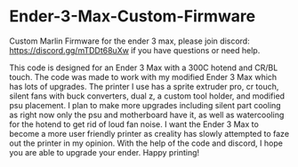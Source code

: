 # Ender-3-Max-Custom-Firmware
Custom Marlin Firmware for the ender 3 max, please join discord: https://discord.gg/mTDDt68uXw if you have questions or need help.

This code is designed for an Ender 3 Max with a 300C hotend and CR/BL touch. The code was made to work with my modified Ender 3 Max which has lots of upgrades. 
The printer I use has a sprite extruder pro, cr touch, silent fans with buck converters, dual z, a custom tool holder, and modified psu placement.
I plan to make more upgrades including silent part cooling as right now only the psu and motherboard have it, as well as watercooling for the hotend to get rid of loud fan noise.
I want the Ender 3 Max to become a more user friendly printer as creality has slowly attempted to faze out the printer in my opinion.
With the help of the code and discord, I hope you are able to upgrade your ender.
Happy printing!
